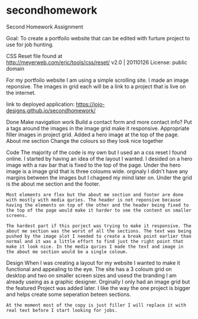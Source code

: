 # secondhomework

Second Homework Assignment

Goal: To create a portfoilo website that can be edited with furture project to use for job hunting.

CSS Reset file found at  
http://meyerweb.com/eric/tools/css/reset/ 
v2.0 | 20110126
License: public domain

For my portfoilo website I am using a simple scrolling site. I made an image reponsive. The images in grid each will be a link to a project that is live on the internet. 

link to deployed application: https://jojo-designs.github.io/secondhomework/

Done
    Make navigation work
    Build a contact form and more contact info? 
    Put a tags around the images in the image grid
    make it responsive.
    Appropriate filler images in project grid.
    Added a hero image at the top of the page.
    About me section 
    Change the colours so they look nice together

Code
    The majority of the code is my own but I used an a css reset I found online. I started by having an idea of the layout I wanted. I desided on a hero image with a nav bar that is fixed to the top of the page. Under the hero image is a image grid that is three coloums wide. orginaly I didn't have any margins between the images but I chageed my mind later on. Under the grid is the about me section and the footer.
    
    Most elements are flex but the about me section and footer are done with mostly with media quries. The header is not reponsive because having the elements on top of the other and the header being fixed to the top of the page would make it harder to see the content on smaller screens. 

    The hardest part if this porject was trying to make it responsive. The about me section was the worst of all the sections. The text was being pushed by the image alot I needed to create a break point earlier than normal and it was a little effort to find just the right point that make it look nice. In the media quries I made the text and image in the about me section would be a single coloum.

Design 
    When I was creating a layout for my website I wanted to make it functional and appealing to the eye. The site has a 3 coloum grid on desktop and two on smaller screen sizes and usesd the branding I am already useing as a graphic designer. Orginally I only had an image grid but the featured Project was added later. I like the way the one project is bigger and helps create some seperation beteen sections. 

    At the moment most of the copy is just filler I will replace it with real text before I start looking for jobs.







